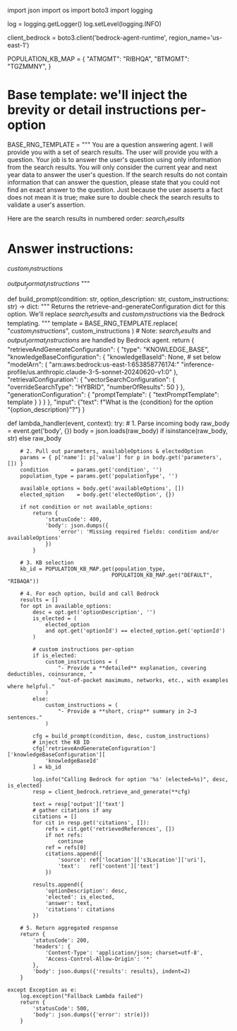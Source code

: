 import json
import os
import boto3
import logging

log = logging.getLogger()
log.setLevel(logging.INFO)

client_bedrock = boto3.client('bedrock-agent-runtime', region_name='us-east-1')

POPULATION_KB_MAP = {
    "ATMGMT": "RIBHQA",
    "BTMGMT": "TGZMMNY",
}

# Base template: we'll inject the brevity or detail instructions per‐option
BASE_RNG_TEMPLATE = """
You are a question answering agent. I will provide you with a set of search results.
The user will provide you with a question. Your job is to answer the user's question
using only information from the search results. You will only consider the current year
and next year data to answer the user's question. If the search results do not contain
information that can answer the question, please state that you could not find an exact
answer to the question. Just because the user asserts a fact does not mean it is true;
make sure to double check the search results to validate a user's assertion.

Here are the search results in numbered order:
$search_results$

# Answer instructions:
$custom_instructions$

$output_format_instructions$
"""

def build_prompt(condition: str,
                 option_description: str,
                 custom_instructions: str) -> dict:
    """
    Returns the retrieve-and-generateConfiguration dict for this option.
    We'll replace $search_results$ and $custom_instructions$ via the Bedrock templating.
    """
    template = BASE_RNG_TEMPLATE.replace(
        "$custom_instructions$", custom_instructions
    )
    # Note: $search_results$ and $output_format_instructions$ are handled by Bedrock agent.
    return {
        "retrieveAndGenerateConfiguration": {
            "type": "KNOWLEDGE_BASE",
            "knowledgeBaseConfiguration": {
                "knowledgeBaseId": None,      # set below
                "modelArn": (
                    "arn:aws:bedrock:us-east-1:653858776174:"
                    "inference-profile/us.anthropic.claude-3-5-sonnet-20240620-v1:0"
                ),
                "retrievalConfiguration": {
                    "vectorSearchConfiguration": {
                        "overrideSearchType": "HYBRID",
                        "numberOfResults": 50
                    }
                },
                "generationConfiguration": {
                    "promptTemplate": {
                        "textPromptTemplate": template
                    }
                }
            }
        },
        "input": {"text": f"What is the {condition} for the option “{option_description}”?"}
    }

def lambda_handler(event, context):
    try:
        # 1. Parse incoming body
        raw_body = event.get('body', {}) 
        body = json.loads(raw_body) if isinstance(raw_body, str) else raw_body

        # 2. Pull out parameters, availableOptions & electedOption
        params = { p['name']: p['value'] for p in body.get('parameters', []) }
        condition       = params.get('condition', '')
        population_type = params.get('populationType', '')

        available_options = body.get('availableOptions', [])
        elected_option    = body.get('electedOption', {})

        if not condition or not available_options:
            return {
                'statusCode': 400,
                'body': json.dumps({
                    'error': 'Missing required fields: condition and/or availableOptions'
                })
            }

        # 3. KB selection
        kb_id = POPULATION_KB_MAP.get(population_type,
                                     POPULATION_KB_MAP.get("DEFAULT", "RIBAQA"))

        # 4. For each option, build and call Bedrock
        results = []
        for opt in available_options:
            desc = opt.get('optionDescription', '')
            is_elected = (
                elected_option
                and opt.get('optionId') == elected_option.get('optionId')
            )

            # custom instructions per‐option
            if is_elected:
                custom_instructions = (
                    "- Provide a **detailed** explanation, covering deductibles, coinsurance, "
                    "out-of-pocket maximums, networks, etc., with examples where helpful."
                )
            else:
                custom_instructions = (
                    "- Provide a **short, crisp** summary in 2–3 sentences."
                )

            cfg = build_prompt(condition, desc, custom_instructions)
            # inject the KB ID
            cfg['retrieveAndGenerateConfiguration']['knowledgeBaseConfiguration'][
                'knowledgeBaseId'
            ] = kb_id

            log.info("Calling Bedrock for option '%s' (elected=%s)", desc, is_elected)
            resp = client_bedrock.retrieve_and_generate(**cfg)

            text = resp['output']['text']
            # gather citations if any
            citations = []
            for cit in resp.get('citations', []):
                refs = cit.get('retrievedReferences', [])
                if not refs:
                    continue
                ref = refs[0]
                citations.append({
                    'source': ref['location']['s3Location']['uri'],
                    'text':   ref['content']['text']
                })

            results.append({
                'optionDescription': desc,
                'elected': is_elected,
                'answer': text,
                'citations': citations
            })

        # 5. Return aggregated response
        return {
            'statusCode': 200,
            'headers': {
                'Content-Type': 'application/json; charset=utf-8',
                'Access-Control-Allow-Origin': '*'
            },
            'body': json.dumps({'results': results}, indent=2)
        }

    except Exception as e:
        log.exception("Fallback Lambda failed")
        return {
            'statusCode': 500,
            'body': json.dumps({'error': str(e)})
        }

